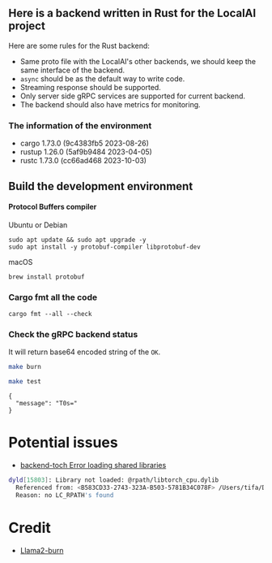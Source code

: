 ## Here is a backend written in Rust for the LocalAI project

Here are some rules for the Rust backend:
* Same proto file with the LocalAI's other backends, we should keep the same interface of the backend.
* `async` should be as the default way to write code.
* Streaming response should be supported.
* Only server side gRPC services are supported for current backend.
* The backend should also have metrics for monitoring.


### The information of the environment

* cargo 1.73.0 (9c4383fb5 2023-08-26)
* rustup 1.26.0 (5af9b9484 2023-04-05)
* rustc 1.73.0 (cc66ad468 2023-10-03)

## Build the development environment

#### Protocol Buffers compiler

Ubuntu or Debian

```
sudo apt update && sudo apt upgrade -y
sudo apt install -y protobuf-compiler libprotobuf-dev
```

macOS
```
brew install protobuf
```

### Cargo fmt all the code

```
cargo fmt --all --check
```

### Check the gRPC backend status

It will return base64 encoded string of the `OK`.


```bash
make burn

make test
```

```
{
  "message": "T0s="
}
```

# Potential issues

* [backend-toch Error loading shared libraries](https://github.com/LaurentMazare/tch-rs#error-loading-shared-libraries)

```bash
dyld[15803]: Library not loaded: @rpath/libtorch_cpu.dylib
  Referenced from: <B583CD33-2743-323A-B503-5781B34C078F> /Users/tifa/Downloads/workspace/LocalAI/backend/rust/target/debug/deps/server-bc3eca19368e3b4a
  Reason: no LC_RPATH's found
```


# Credit

* [Llama2-burn](https://github.com/Gadersd/llama2-burn)
